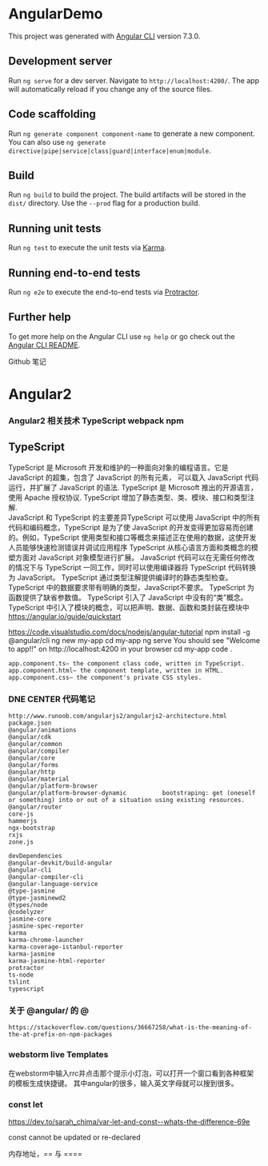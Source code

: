 # AngularDemo

This project was generated with [Angular CLI](https://github.com/angular/angular-cli) version 7.3.0.

## Development server

Run `ng serve` for a dev server. Navigate to `http://localhost:4200/`. The app will automatically reload if you change any of the source files.

## Code scaffolding

Run `ng generate component component-name` to generate a new component. You can also use `ng generate directive|pipe|service|class|guard|interface|enum|module`.

## Build

Run `ng build` to build the project. The build artifacts will be stored in the `dist/` directory. Use the `--prod` flag for a production build.

## Running unit tests

Run `ng test` to execute the unit tests via [Karma](https://karma-runner.github.io).

## Running end-to-end tests

Run `ng e2e` to execute the end-to-end tests via [Protractor](http://www.protractortest.org/).

## Further help

To get more help on the Angular CLI use `ng help` or go check out the [Angular CLI README](https://github.com/angular/angular-cli/blob/master/README.md).

Github 笔记
# Angular2
### Angular2 相关技术  TypeScript webpack npm
##  TypeScript
TypeScript 是 Microsoft 开发和维护的一种面向对象的编程语言。它是 JavaScript 的超集，包含了 JavaScript 的所有元素，
可以载入 JavaScript 代码运行，并扩展了 JavaScript 的语法.
    TypeScript 是 Microsoft 推出的开源语言，使用 Apache 授权协议.
    TypeScript 增加了静态类型、类、模块、接口和类型注解.	
    JavaScript 和 TypeScript 的主要差异TypeScript 可以使用 JavaScript 中的所有代码和编码概念，TypeScript 是为了使 JavaScript 的开发变得更加容易而创建的。例如，TypeScript 使用类型和接口等概念来描述正在使用的数据，这使开发人员能够快速检测错误并调试应用程序
    TypeScript 从核心语言方面和类概念的模塑方面对 JavaScript 对象模型进行扩展。
    JavaScript 代码可以在无需任何修改的情况下与 TypeScript 一同工作，同时可以使用编译器将 TypeScript 代码转换为 JavaScript。
    TypeScript 通过类型注解提供编译时的静态类型检查。
    TypeScript 中的数据要求带有明确的类型，JavaScript不要求。
    TypeScript 为函数提供了缺省参数值。
    TypeScript 引入了 JavaScript 中没有的“类”概念。
    TypeScript 中引入了模块的概念，可以把声明、数据、函数和类封装在模块中
https://angular.io/guide/quickstart

https://code.visualstudio.com/docs/nodejs/angular-tutorial
    npm install -g @angular/cli
    ng new my-app
    cd my-app
    ng serve
    You should see "Welcome to app!!" on http://localhost:4200 in your browser
    cd my-app
    code .

    app.component.ts— the component class code, written in TypeScript.
    app.component.html— the component template, written in HTML.
    app.component.css— the component's private CSS styles.
### DNE CENTER 代码笔记
    http://www.runoob.com/angularjs2/angularjs2-architecture.html
    package.json
    @angular/animations
    @angular/cdk
    @angular/common
    @angular/compiler
    @angular/core
    @angular/forms
    @angular/http
    @angular/material
    @angular/platform-browser
    @angular/platform-browser-dynamic          bootstraping: get (oneself or something) into or out of a situation using existing resources.
    @angular/router
    core-js
    hammerjs
    ngx-bootstrap
    rxjs
    zone.js
    
    devDependencies
    @angular-devkit/build-angular
    @angular-cli
    @angular-compiler-cli
    @angular-language-service
    @type-jasmine
    @type-jasminewd2
    @types/node
    @codelyzer
    jasmine-core
    jasmine-spec-reporter
    karma
    karma-chrome-launcher
    karma-coverage-istanbul-reporter
    karma-jasmine
    karma-jasmine-html-reporter
    protractor
    ts-node
    tslint
    typescript
    
### 关于 @angular/ 的 @
    https://stackoverflow.com/questions/36667258/what-is-the-meaning-of-the-at-prefix-on-npm-packages
    

### webstorm live Templates
  在webstorm中输入rrc并点击那个提示小灯泡，可以打开一个窗口看到各种框架的模板生成快捷键。
  其中angular的很多，输入英文字母就可以搜到很多。

### const  let 
https://dev.to/sarah_chima/var-let-and-const--whats-the-difference-69e

const cannot be updated or re-declared

内存地址，== 与 ====

<ng-template matTabContent>
